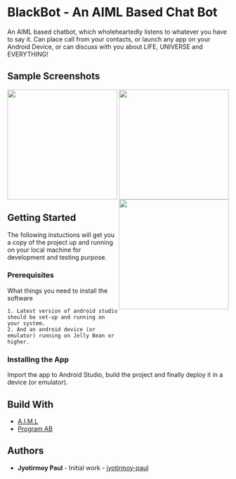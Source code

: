 # BlackBot - An AIML Based Chat Bot
An AIML based chatbot, which wholeheartedly listens to whatever you have to say it. Can place call from your contacts, or launch any app on your Android Device, or can discuss with you about LIFE, UNIVERSE and EVERYTHING!

## Sample Screenshots
<p align="center">
  <img align="left" src="https://github.com/jyotirmoy-paul/BlackBot/blob/master/samples/screenshot1.png" width=250>
  <img src="https://github.com/jyotirmoy-paul/BlackBot/blob/master/samples/screenshot2.png" width=250>
  <img align="right" src="https://github.com/jyotirmoy-paul/BlackBot/blob/master/samples/screenshot3.png" width=250>
</p>

## Getting Started
The following instuctions will get you a copy of the project up and running on your local machine for development and testing purpose.

### Prerequisites
What things you need to install the software
```
1. Latest version of android studio should be set-up and running on your system.
2. And an android device (or emulator) running on Jelly Bean or higher.
```
### Installing the App
Import the app to Android Studio, build the project and finally deploy it in a device (or emulator).

##  Build With
* [A.I.M.L](https://en.wikipedia.org/wiki/AIML)
* [Program AB](https://code.google.com/archive/p/program-ab/)

## Authors
* **Jyotirmoy Paul** - Initial work - [jyotirmoy-paul](https://github.com/jyotirmoy-paul)
